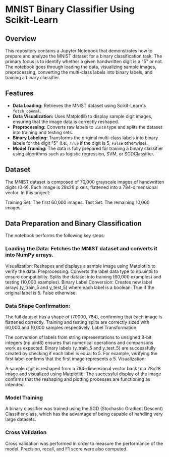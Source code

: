 # MNIST Binary Classifier Using Scikit-Learn

## Overview
This repository contains a Jupyter Notebook that demonstrates how to prepare and analyze the MNIST dataset for a binary classification task.
The primary focus is to identify whether a given handwritten digit is a "5" or not. The notebook goes through loading the data, visualizing sample images, preprocessing, converting the multi-class labels into binary labels, and training a binary classifier.

## Features
- **Data Loading:** Retrieves the MNIST dataset using Scikit-Learn's `fetch_openml`.
- **Data Visualization:** Uses Matplotlib to display sample digit images, ensuring that the image data is correctly reshaped.
- **Preprocessing:** Converts raw labels to `uint8` type and splits the dataset into training and testing sets.
- **Binary Labeling:** Transforms the original multi-class labels into binary labels for the digit "5" (i.e., `True` if the digit is 5, `False` otherwise).
- **Model Training:** The data is fully prepared for training a binary classifier using algorithms such as logistic regression, SVM, or SGDClassifier.

## Dataset
The MNIST dataset is composed of 70,000 grayscale images of handwritten digits (0-9). Each image is 28x28 pixels, flattened into a 784-dimensional vector. In this project:

Training Set: The first 60,000 images.
Test Set: The remaining 10,000 images.

## Data Preparation and Binary Classification
The notebook performs the following key steps:

### Loading the Data: Fetches the MNIST dataset and converts it into NumPy arrays.
Visualization: Reshapes and displays a sample image using Matplotlib to verify the data.
Preprocessing:
Converts the label data type to np.uint8 to ensure compatibility.
Splits the dataset into training (60,000 examples) and testing (10,000 examples).
Binary Label Conversion: Creates new label arrays (y_train_5 and y_test_5) where each label is a boolean:
True if the original label is 5.
False otherwise.

### Data Shape Confirmation:

The full dataset has a shape of (70000, 784), confirming that each image is flattened correctly.
Training and testing splits are correctly sized with 60,000 and 10,000 samples respectively.
Label Transformation:

The conversion of labels from string representations to unsigned 8-bit integers (np.uint8) ensures that numerical operations and comparisons work as expected.
Binary labels (y_train_5 and y_test_5) are successfully created by checking if each label is equal to 5. For example, verifying the first label confirms that the first image represents a 5.
Visualization:

A sample digit is reshaped from a 784-dimensional vector back to a 28x28 image and visualized using Matplotlib.
The successful display of the image confirms that the reshaping and plotting processes are functioning as intended.

### Model Training
A binary classifier was trained using the SGD (Stochastic Gradient Descent) Classifier class, which has the advantage of being capable of handling very large datasets.

### Cross Validation
Cross validation was performed in order to measure the performance of the model. Precision, recall, and F1 score were also computed.
